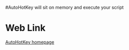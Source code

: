 #AutoHotKey will sit on memory and execute your script

# Web Link #

[AutoHotKey homepage](http://www.autohotkey.com)